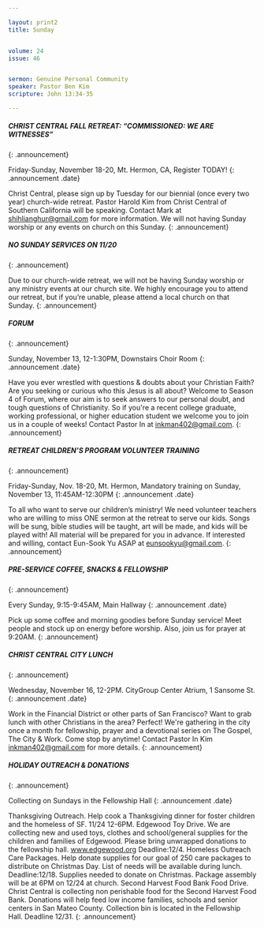 ```yaml
---

layout: print2
title: Sunday


volume: 24
issue: 46


sermon: Genuine Personal Community
speaker: Pastor Ben Kim
scripture: John 13:34-35

---
```


##### CHRIST CENTRAL FALL RETREAT: “COMMISSIONED: WE ARE WITNESSES”
{: .announcement}


Friday-Sunday, November 18-20, Mt. Hermon, CA, Register TODAY!
{: .announcement .date}


Christ Central, please sign up by Tuesday for our biennial (once every two year) church-wide retreat. Pastor Harold Kim from Christ Central of Southern California will be speaking. Contact Mark at shihlianghur@gmail.com for more information. We will not having Sunday worship or any events on church on this Sunday.
{: .announcement}


##### NO SUNDAY SERVICES ON 11/20
{: .announcement}


Due to our church-wide retreat, we will not be having Sunday worship or any ministry events at our church site. We highly encourage you to attend our retreat, but if you’re unable, please attend a local church on that Sunday.
{: .announcement}


##### FORUM
{: .announcement}


Sunday, November 13, 12-1:30PM, Downstairs Choir Room
{: .announcement .date}


Have you ever wrestled with questions & doubts about your Christian Faith? Are you seeking or curious who this Jesus is all about? Welcome to Season 4 of Forum, where our aim is to seek answers to our personal doubt, and tough questions of Christianity. So if you're a recent college graduate, working professional, or higher education student we welcome you to join us in a couple of weeks! Contact Pastor In at inkman402@gmail.com.
{: .announcement}


##### RETREAT CHILDREN’S PROGRAM VOLUNTEER TRAINING
{: .announcement}


Friday-Sunday, Nov. 18-20, Mt. Hermon, Mandatory training on Sunday, November 13, 11:45AM-12:30PM
{: .announcement .date}


To all who want to serve our children’s ministry! We need volunteer teachers who are willing to miss ONE sermon at the retreat to serve our kids. Songs will be sung, bible studies will be taught, art will be made, and kids will be played with! All material will be prepared for you in advance. If interested and willing, contact Eun-Sook Yu ASAP at eunsookyu@gmail.com.
{: .announcement}


##### PRE-SERVICE COFFEE, SNACKS & FELLOWSHIP
{: .announcement}


Every Sunday, 9:15-9:45AM, Main Hallway
{: .announcement .date}


Pick up some coffee and morning goodies before Sunday service! Meet people and stock up on energy before worship. Also, join us for prayer at 9:20AM.
{: .announcement}


##### CHRIST CENTRAL CITY LUNCH
{: .announcement}


Wednesday, November 16, 12-2PM. CityGroup Center Atrium, 1 Sansome St.
{: .announcement .date}


Work in the Financial District or other parts of San Francisco? Want to grab lunch with other Christians in the area? Perfect! We're gathering in the city once a month for fellowship, prayer and a devotional series on The Gospel, The City & Work. Come stop by anytime! Contact Pastor In Kim inkman402@gmail.com for more details.
{: .announcement}


##### HOLIDAY OUTREACH & DONATIONS
{: .announcement}


Collecting  on Sundays in the Fellowship Hall
{: .announcement .date}


Thanksgiving Outreach. Help cook a Thanksgiving dinner for foster children and the homeless of SF. 11/24 12-6PM.
Edgewood Toy Drive. We are collecting new and used toys, clothes and school/general supplies for the children and families of Edgewood. Please bring unwrapped donations to the fellowship hall. www.edgewood.org Deadline:12/4.
Homeless Outreach Care Packages. Help donate supplies for our goal of 250 care packages to distribute on Christmas Day. List of needs will be available during lunch. Deadline:12/18. Supplies needed to donate on Christmas. Package assembly will be at 6PM on 12/24 at church.
Second Harvest Food Bank Food Drive. Christ Central is collecting non perishable food for the Second Harvest Food Bank. Donations will help feed low income families, schools and senior centers in San Mateo County. Collection bin is located in the Fellowship Hall. Deadline 12/31.
{: .announcement}
